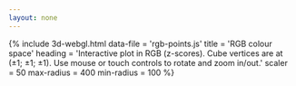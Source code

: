 ```yaml
---
layout: none 
---
```


{% include 3d-webgl.html 
	data-file = 'rgb-points.js' 
	title = 'RGB colour space'
	heading = 'Interactive plot in RGB (z-scores). Cube vertices are at (±1; ±1; ±1). Use mouse or touch controls to rotate and zoom in/out.' 
	scaler = 50
	max-radius = 400
	min-radius = 100
%}


